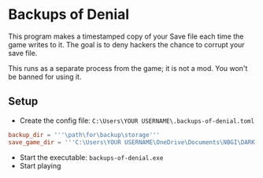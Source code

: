 # Backups of Denial

This program makes a timestamped copy of your Save file each time the game writes to it.
The goal is to deny hackers the chance to corrupt your save file.

This runs as a separate process from the game; it is not a mod. You won't be banned for using it.

## Setup

- Create the config file: `C:\Users\YOUR USERNAME\.backups-of-denial.toml`

```toml
backup_dir = '''\path\for\backup\storage'''
save_game_dir = '''C:\Users\YOUR USERNAME\OneDrive\Documents\NBGI\DARK SOULS REMASTERED'''
```

- Start the executable: `backups-of-denial.exe`
- Start playing

